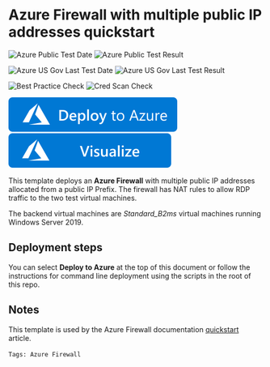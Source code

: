 # Azure Firewall with multiple public IP addresses quickstart

![Azure Public Test Date](https://azurequickstartsservice.blob.core.windows.net/badges/fw-docs-qs/PublicLastTestDate.svg)
![Azure Public Test Result](https://azurequickstartsservice.blob.core.windows.net/badges/fw-docs-qs/PublicDeployment.svg)

![Azure US Gov Last Test Date](https://azurequickstartsservice.blob.core.windows.net/badges/fw-docs-qs/FairfaxLastTestDate.svg)
![Azure US Gov Last Test Result](https://azurequickstartsservice.blob.core.windows.net/badges/fw-docs-qs/FairfaxDeployment.svg)

![Best Practice Check](https://azurequickstartsservice.blob.core.windows.net/badges/fw-docs-qs/BestPracticeResult.svg)
![Cred Scan Check](https://azurequickstartsservice.blob.core.windows.net/badges/fw-docs-qs/CredScanResult.svg)

[![Deploy To Azure](https://raw.githubusercontent.com/Azure/azure-quickstart-templates/master/1-CONTRIBUTION-GUIDE/images/deploytoazure.svg?sanitize=true)](https://portal.azure.com/#create/Microsoft.Template/uri/https%3A%2F%2Fraw.githubusercontent.com%2FAzure%2Fazure-quickstart-templates%2Fmaster%2Ffw-docs-qs%2Fazuredeploy.json)  [![Visualize](https://raw.githubusercontent.com/Azure/azure-quickstart-templates/master/1-CONTRIBUTION-GUIDE/images/visualizebutton.svg?sanitize=true)](http://armviz.io/#/?load=https%3A%2F%2Fraw.githubusercontent.com%2FAzure%2Fazure-quickstart-templates%2Fmaster%2Ffw-docs-qs%2Fazuredeploy.json)

This template deploys an **Azure Firewall** with multiple public IP addresses allocated from a public IP Prefix. The firewall has NAT rules to allow RDP traffic to the two test virtual machines.

The backend virtual machines are *Standard_B2ms* virtual machines running Windows Server 2019.

## Deployment steps

You can select **Deploy to Azure** at the top of this document or follow the instructions for command line deployment using the scripts in the root of this repo.

## Notes

This template is used by the Azure Firewall documentation [quickstart](https://docs.microsoft.com/azure/firewall/quick-create-multiple-ip-template) article.

`Tags: Azure Firewall`
